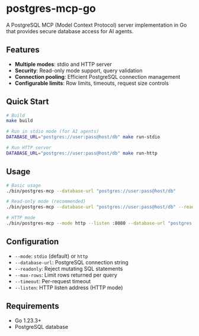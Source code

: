 # postgres-mcp-go

A PostgreSQL MCP (Model Context Protocol) server implementation in Go that provides secure database access for AI agents.

## Features

- **Multiple modes**: stdio and HTTP server
- **Security**: Read-only mode support, query validation
- **Connection pooling**: Efficient PostgreSQL connection management
- **Configurable limits**: Row limits, timeouts, request size controls

## Quick Start

```bash
# Build
make build

# Run in stdio mode (for AI agents)
DATABASE_URL="postgres://user:pass@host/db" make run-stdio

# Run HTTP server
DATABASE_URL="postgres://user:pass@host/db" make run-http
```

## Usage

```bash
# Basic usage
./bin/postgres-mcp --database-url "postgres://user:pass@host/db"

# Read-only mode (recommended)
./bin/postgres-mcp --database-url "postgres://user:pass@host/db" --readonly

# HTTP mode
./bin/postgres-mcp --mode http --listen :8080 --database-url "postgres://user:pass@host/db"
```

## Configuration

- `--mode`: `stdio` (default) or `http`
- `--database-url`: PostgreSQL connection string
- `--readonly`: Reject mutating SQL statements
- `--max-rows`: Limit rows returned per query
- `--timeout`: Per-request timeout
- `--listen`: HTTP listen address (HTTP mode)

## Requirements

- Go 1.23.3+
- PostgreSQL database